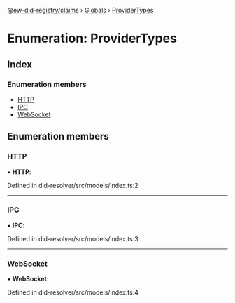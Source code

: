 [@ew-did-registry/claims](../README.md) › [Globals](../globals.md) › [ProviderTypes](providertypes.md)

# Enumeration: ProviderTypes

## Index

### Enumeration members

* [HTTP](providertypes.md#http)
* [IPC](providertypes.md#ipc)
* [WebSocket](providertypes.md#websocket)

## Enumeration members

###  HTTP

• **HTTP**:

Defined in did-resolver/src/models/index.ts:2

___

###  IPC

• **IPC**:

Defined in did-resolver/src/models/index.ts:3

___

###  WebSocket

• **WebSocket**:

Defined in did-resolver/src/models/index.ts:4
